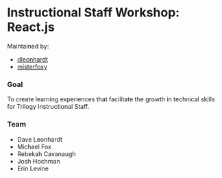 # Instructional Staff Workshop: React.js

Maintained by: 
- [dleonhardt](https://github.com/dleonhardt)
- [misterfoxy](https://github.com/misterfoxy)

### Goal 

To create learning experiences that facilitate the growth in technical skills for Trilogy Instructional Staff. 

### Team

- Dave Leonhardt
- Michael Fox
- Rebekah Cavanaugh
- Josh Hochman
- Erin Levine